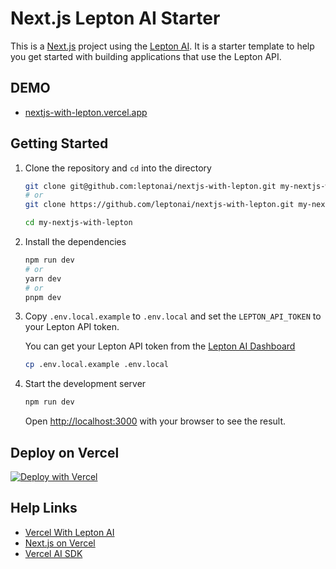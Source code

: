 # Next.js Lepton AI Starter

This is a [Next.js](https://nextjs.org/) project using the [Lepton AI](https://www.lepton.ai/). It is a starter template to help you get started with building applications that use the Lepton API.

## DEMO

- [nextjs-with-lepton.vercel.app](https://nextjs-with-lepton.vercel.app/)

## Getting Started

1. Clone the repository and `cd` into the directory

    ```bash
    git clone git@github.com:leptonai/nextjs-with-lepton.git my-nextjs-with-lepton
    # or
    git clone https://github.com/leptonai/nextjs-with-lepton.git my-nextjs-with-lepton
    
    cd my-nextjs-with-lepton
    ```

2. Install the dependencies

    ```bash
    npm run dev
    # or
    yarn dev
    # or
    pnpm dev
    ```

3. Copy `.env.local.example` to `.env.local` and set the `LEPTON_API_TOKEN` to your Lepton API token.

    You can get your Lepton API token from the [Lepton AI Dashboard](https://dashboard.lepton.ai/workspace-redirect/settings/api-tokens)
    
    ```bash
    cp .env.local.example .env.local
    ```

4. Start the development server

    ```bash
    npm run dev
    ```
   
    Open [http://localhost:3000](http://localhost:3000) with your browser to see the result.

## Deploy on Vercel

[![Deploy with Vercel](https://vercel.com/button)](https://vercel.com/new/clone?repository-url=https%3A%2F%2Fgithub.com%2Fleptonai%2Fnextjs-with-lepton&project-name=nextjs-with-lepton&repository-name=nextjs-with-lepton&demo-title=Next.js%20With%20Lepton%20AI&demo-description=A%20Next.js%20starter%20with%20the%20Lepton%20LLM%20API&demo-url=https%3A%2F%2Fnextjs-with-lepton.vercel.app%2F&demo-image=https%3A%2F%2Fwww.lepton.ai%2Fapi%2Fog&integration-ids=oac_fSHKmIjNmv1PtiGhOzYdEwJh&external-id=https%3A%2F%2Fgithub.com%2Fleptonai%2Fnextjs-with-lepton%2Ftree%2Fmain&from=templates)

## Help Links

- [Vercel With Lepton AI](https://www.lepton.ai/docs/integrations/vercel)
- [Next.js on Vercel](https://vercel.com/docs/frameworks/nextjs)
- [Vercel AI SDK](https://sdk.vercel.ai/docs/guides/frameworks/nextjs-app)
